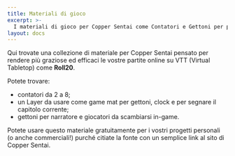```yaml
---
title: Materiali di gioco
excerpt: >-
  I materiali di gioco per Copper Sentai come Contatori e Gettoni per potenziare le vostre partite online su Roll20 o Foundry.
layout: docs
---
```


Qui trovate una collezione di materiale per Copper Sentai pensato per rendere più graziose ed efficaci le vostre partite online su VTT (Virtual Tabletop) come **Roll20**.

Potete trovare:
- contatori da 2 a 8;
- un Layer da usare come game mat per gettoni, clock e per segnare il capitolo corrente;
- gettoni per narratore e giocatori da scambiarsi in-game.

Potete usare questo materiale gratuitamente per i vostri progetti personali (o anche commerciali!) purché citiate la fonte con un semplice link al sito di Copper Sentai.

